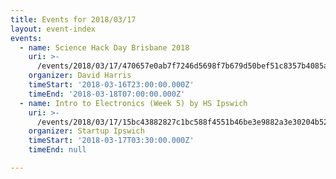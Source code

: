 ```yaml
---
title: Events for 2018/03/17
layout: event-index
events:
  - name: Science Hack Day Brisbane 2018
    uri: >-
      /events/2018/03/17/470657e0ab7f7246d5698f7b679d50bef51c8357b4085a9b18a8a9dcdbe9ec64
    organizer: David Harris
    timeStart: '2018-03-16T23:00:00.000Z'
    timeEnd: '2018-03-18T07:00:00.000Z'
  - name: Intro to Electronics (Week 5) by HS Ipswich
    uri: >-
      /events/2018/03/17/15bc43882827c1bc588f4551b46be3e9882a3e30204b522edd3c61040e62ee76
    organizer: Startup Ipswich
    timeStart: '2018-03-17T03:30:00.000Z'
    timeEnd: null

---
```

